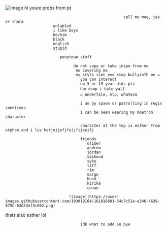 ![image](https://user-images.githubusercontent.com/103019164/161684280-c07ce20b-01e5-4daa-99dd-2a3d7cb37ed5.png)
hi youre probs from pt
                                                        
                                                        call me moe, jax or chara
                         unlabled
                         i like boys
                         he/him
                         black
                         english
                         stupid
                         
                            ponytown stuff
                            
                                  do not copy or take inspo from me
                                   no covering me
                                   my style isnt emo stop bullyinfh me ☠️
                                     you can interact
                                     no 5 or 19 year olds pls 
                                     ❗no dsmp i hate yall 
                                     ☑️ undertale, mlp, whateva
                                     
                                     i am by spawn or patrolling in regis sometimes
                                     i can be seen wearing my moetron character
                                     
                                     character at the top is esther from orphan and i luv herjeijefjfeijfijeeifj
                                     
                                     friends 
                                        oliber
                                        andrew
                                        jordan
                                        seikond
                                        syko
                                        tiff
                                        rim
                                        margo
                                        bush
                                        kirika
                                        conan
                                     
                                ![image](https://user-images.githubusercontent.com/103019164/161816601-54c7c51e-e346-4639-875b-83d53ef4c662.png)
thats also esther lol
                                     
                                     
                                     idk what to add so bye
                        
